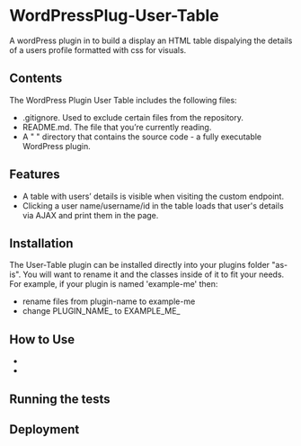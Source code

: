 # WordPressPlug-User-Table
A wordPress plugin in to build a display an HTML table dispalying the details of a users profile formatted with css for visuals.

## Contents
The WordPress Plugin User Table includes the following files:
- .gitignore. Used to exclude certain files from the repository.
- README.md. The file that you’re currently reading.
- A " " directory that contains the source code - a fully executable WordPress plugin.


## Features
- A table with users’ details is visible when visiting the custom endpoint.
- Clicking a user name/username/id in the table loads that user's details via AJAX and print them in the page.


## Installation
The User-Table plugin can be installed directly into your plugins folder "as-is". You will want to rename it and the classes inside of it to fit your needs. For example, if your plugin is named 'example-me' then:
- rename files from plugin-name to example-me
- change PLUGIN_NAME_ to EXAMPLE_ME_

## How to Use
- 
- 

## Running the tests


## Deployment
